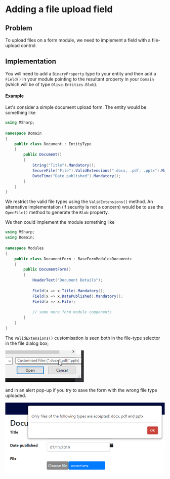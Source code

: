 # Adding a file upload field

## Problem

To upload files on a form module, we need to implement a field with a file-upload control.

## Implementation

You will need to add a `BinaryProperty` type to your entity and then add a `Field()` 
in your module pointing to the resultant property in your `Domain` (which will be of type
`Olive.Entities.Blob`).

#### Example 

Let's consider a simple document upload form. The entity would be something like

```csharp
using MSharp;

namespace Domain
{
    public class Document : EntityType
    {
        public Document()
        {
            String("Title").Mandatory();
            SecureFile("File").ValidExtensions(".docx, .pdf, .pptx").Mandatory();
            DateTime("Date published").Mandatory();
        }
    }
}
```

We restrict the valid file types using the `ValidExtensions()` method.
An alternative implementation (if security is not a concern) would be to use the `OpenFile()` method to generate
the `Blob` property.

We then could implement the module something like

```csharp
using MSharp;
using Domain;

namespace Modules
{
    public class DocumentForm : BaseFormModule<Document>
    {
        public DocumentForm()
        {
            HeaderText("Document Details");

            Field(x => x.Title).Mandatory();
            Field(x => x.DatePublished).Mandatory();
            Field(x => x.File);

            // some more form module components
        }
    }
}
```

The `ValidExtensions()` customisation is seen both in the file-type selector in the file dialog box;

![logic folder](images/file-dialog-customised-files.png)

and in an alert pop-up if you try to save the form with the wrong file type uploaded.

![logic folder](images/file-wrong-type-warning.png)
